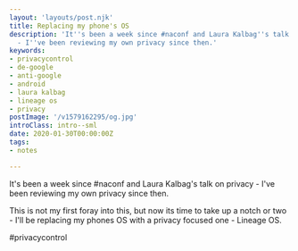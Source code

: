 ```yaml
---
layout: 'layouts/post.njk'
title: Replacing my phone's OS
description: 'It''s been a week since #naconf and Laura Kalbag''s talk on privacy
  - I''ve been reviewing my own privacy since then.'
keywords:
- privacycontrol
- de-google
- anti-google
- android
- laura kalbag
- lineage os
- privacy
postImage: '/v1579162295/og.jpg'
introClass: intro--sml
date: 2020-01-30T00:00:00Z
tags:
- notes

---
```

It's been a week since #naconf and Laura Kalbag's talk on privacy - I've been reviewing my own privacy since then.

This is not my first foray into this, but now its time to take up a notch or two - I'll be replacing my phones OS with a privacy focused one - Lineage OS.

\#privacycontrol
